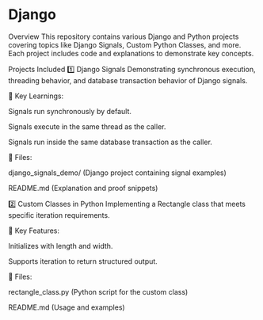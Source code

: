 # Django
Overview
This repository contains various Django and Python projects covering topics like Django Signals, Custom Python Classes, and more. Each project includes code and explanations to demonstrate key concepts.

Projects Included
1️⃣ Django Signals
Demonstrating synchronous execution, threading behavior, and database transaction behavior of Django signals.

📌 Key Learnings:

Signals run synchronously by default.

Signals execute in the same thread as the caller.

Signals run inside the same database transaction as the caller.

📜 Files:

django_signals_demo/ (Django project containing signal examples)

README.md (Explanation and proof snippets)

2️⃣ Custom Classes in Python
Implementing a Rectangle class that meets specific iteration requirements.

📌 Key Features:

Initializes with length and width.

Supports iteration to return structured output.

📜 Files:

rectangle_class.py (Python script for the custom class)

README.md (Usage and examples)
